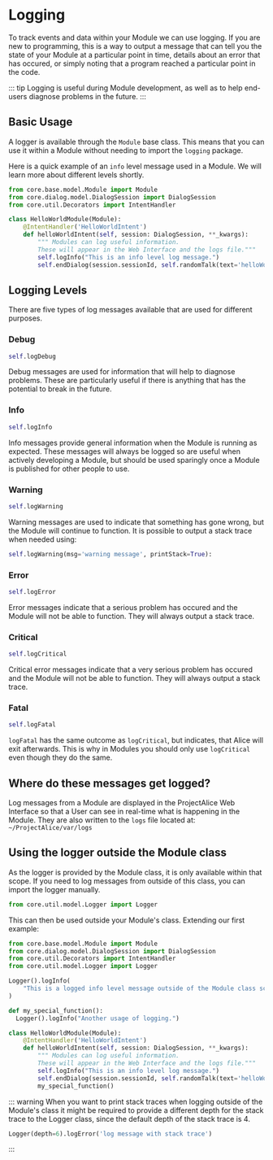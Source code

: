 # Logging


To track events and data within your Module we can use logging. If you are new to programming, this is a way to output a message that can tell you the state of your Module at a particular point in time, details about an error that has occured, or simply noting that a program reached a particular point in the code.

::: tip
  Logging is useful during Module development, as well as to help end-users
  diagnose problems in the future.
:::

## Basic Usage

A logger is available through the `Module` base class. This means that you can use it within a Module without needing to import the `logging` package.

Here is a quick example of an `info` level message used in a Module. We will learn more about different levels shortly.

```python
from core.base.model.Module import Module
from core.dialog.model.DialogSession import DialogSession
from core.util.Decorators import IntentHandler

class HelloWorldModule(Module):
	@IntentHandler('HelloWorldIntent')
	def helloWorldIntent(self, session: DialogSession, **_kwargs):
		""" Modules can log useful information.
		These will appear in the Web Interface and the logs file."""
		self.logInfo("This is an info level log message.")
		self.endDialog(session.sessionId, self.randomTalk(text='helloWorld'))
```

## Logging Levels

There are five types of log messages available that are used for different purposes.

### Debug

```python
self.logDebug
```

Debug messages are used for information that will help to diagnose problems. These are particularly useful if there is anything that has the potential to break in the future.


### Info

```python
self.logInfo
```

Info messages provide general information when the Module is running as expected. These messages will always be logged so are useful when actively developing a Module, but should be used sparingly once a Module is published for other people to use.

### Warning

```python
self.logWarning
```

Warning messages are used to indicate that something has gone wrong, but the Module will continue to function.
It is possible to output a stack trace when needed using:

```python
self.logWarning(msg='warning message', printStack=True):
```


### Error

```python
self.logError
```

Error messages indicate that a serious problem has occured and the Module will not be able to function.
They will always output a stack trace.


### Critical

```python
self.logCritical
```

Critical error messages indicate that a very serious problem has occured and the Module will not be able to function.
They will always output a stack trace.

### Fatal

```python
self.logFatal
```

`logFatal` has the same outcome as `logCritical`, but indicates, that Alice will exit afterwards. This is why in Modules you
should only use `logCritical` even though they do the same.



## Where do these messages get logged?

Log messages from a Module are displayed in the ProjectAlice Web Interface so that a User can see in real-time what is happening in the Module. They are also written to the `logs` file located at: `~/ProjectAlice/var/logs`


## Using the logger outside the Module class

As the logger is provided by the Module class, it is only available within that scope. If you need to log messages from outside of this class, you can import the logger manually.

```python
from core.util.model.Logger import Logger
```

This can then be used outside your Module's class. Extending our first example:

```python
from core.base.model.Module import Module
from core.dialog.model.DialogSession import DialogSession
from core.util.Decorators import IntentHandler
from core.util.model.Logger import Logger

Logger().logInfo(
	"This is a logged info level message outside of the Module class scope"
)

def my_special_function():
  Logger().logInfo("Another usage of logging.")

class HelloWorldModule(Module):
	@IntentHandler('HelloWorldIntent')
	def helloWorldIntent(self, session: DialogSession, **_kwargs):
		""" Modules can log useful information.
		These will appear in the Web Interface and the logs file."""
		self.logInfo("This is an info level log message.")
		self.endDialog(session.sessionId, self.randomTalk(text='helloWorld'))
		my_special_function()
```

::: warning
When you want to print stack traces when logging outside of the Module's class it might be required to provide
a different depth for the stack trace to the Logger class, since the default depth of the stack trace is 4.
```python
Logger(depth=6).logError('log message with stack trace')
```
:::
